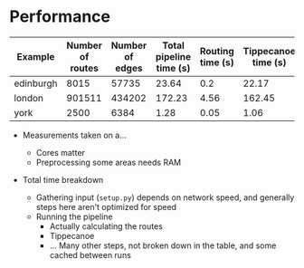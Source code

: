 # Performance

| Example |Number of routes|Number of edges|Total pipeline time (s)|Routing time (s)|Tippecanoe time (s)|
|---------|----------------|---------------|-----------------------|----------------|-------------------|
|edinburgh|      8015      |     57735     |         23.64         |       0.2      |       22.17       |
|  london |     901511     |     434202    |         172.23        |      4.56      |       162.45      |
|   york  |      2500      |      6384     |          1.28         |      0.05      |        1.06       |

- Measurements taken on a...
  - Cores matter
  - Preprocessing some areas needs RAM

- Total time breakdown
  - Gathering input (`setup.py`) depends on network speed, and generally steps here aren't optimized for speed
  - Running the pipeline
    - Actually calculating the routes
    - Tippecanoe
    - ... Many other steps, not broken down in the table, and some cached between runs
